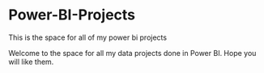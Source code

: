 # Power-BI-Projects
This is the space for all of my power bi projects

Welcome to the space for all my data projects done in Power BI. Hope you will like them.
